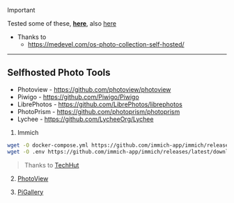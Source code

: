 > [!IMPORTANT]
> Tested some of these, [**here**](https://jalcocert.github.io/JAlcocerT/photo-management-tools/), also [here](https://jalcocert.github.io/JAlcocerT/software-for-weddings/)

* Thanks to
    * https://medevel.com/os-photo-collection-self-hosted/

---

## Selfhosted Photo Tools

* Photoview - https://github.com/photoview/photoview
* Piwigo - https://github.com/Piwigo/Piwigo
* LibrePhotos - https://github.com/LibrePhotos/librephotos
* PhotoPrism - https://github.com/photoprism/photoprism
* Lychee - https://github.com/LycheeOrg/Lychee

1. Immich

```sh
wget -O docker-compose.yml https://github.com/immich-app/immich/releases/latest/download/docker-compose.yml
wget -O .env https://github.com/immich-app/immich/releases/latest/download/example.env
```

> Thanks to [TechHut](https://www.youtube.com/watch?v=s1ufPvO0BVE)

2. [PhotoView](https://fossengineer.com/selfhosting-Photoview-docker/)

3. [PiGallery](https://github.com/JAlcocerT/Docker/blob/main/Backups/Photos/PiGallery_docker-compose.yml)